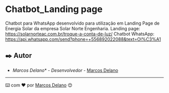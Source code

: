 # Chatbot_Landing page

Chatbot para WhatsApp desenvolvido para utilização em Landing Page de Energia Solar da empresa Solar Norte Engenharia.
Landing page: https://solarnorteac.com.br/troque-a-conta-de-luz/
Chatbot WhatsApp: https://api.whatsapp.com/send?phone=+556892022088&text=Ol%C3%A1

## ✒️ Autor

* *Marcos Delano** - *Desenvolvedor* - [Marcos Delano](https://github.com/marcosdgomes)
---
⌨️ com ❤️ por [Marcos Delano](https://gist.github.com/marcosdgomes) 😊
